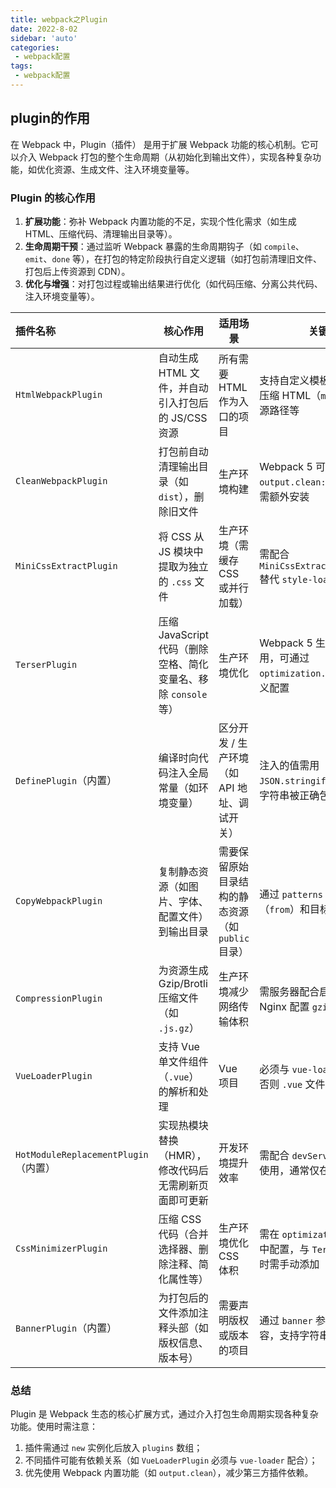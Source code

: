 ```yaml
---
title: webpack之Plugin
date: 2022-8-02
sidebar: 'auto'
categories:
 - webpack配置
tags:
 - webpack配置
---
```

## plugin的作用
 在 Webpack 中，Plugin（插件） 是用于扩展 Webpack 功能的核心机制。它可以介入 Webpack 打包的整个生命周期（从初始化到输出文件），实现各种复杂功能，如优化资源、生成文件、注入环境变量等。

### Plugin 的核心作用

1. **扩展功能**：弥补 Webpack 内置功能的不足，实现个性化需求（如生成 HTML、压缩代码、清理输出目录等）。
2. **生命周期干预**：通过监听 Webpack 暴露的生命周期钩子（如 `compile`、`emit`、`done` 等），在打包的特定阶段执行自定义逻辑（如打包前清理旧文件、打包后上传资源到 CDN）。
3. **优化与增强**：对打包过程或输出结果进行优化（如代码压缩、分离公共代码、注入环境变量等）。

| 插件名称                             | 核心作用                                                     | 适用场景                                           | 关键说明                                                     |
| :----------------------------------- | ------------------------------------------------------------ | -------------------------------------------------- | ------------------------------------------------------------ |
| `HtmlWebpackPlugin`                  | 自动生成 HTML 文件，并自动引入打包后的 JS/CSS 资源           | 所有需要 HTML 作为入口的项目                       | 支持自定义模板（`template`）、压缩 HTML（`minify`）、注入资源路径等 |
| `CleanWebpackPlugin`                 | 打包前自动清理输出目录（如 `dist`），删除旧文件              | 生产环境构建                                       | Webpack 5 可通过 `output.clean: true` 替代，无需额外安装     |
| `MiniCssExtractPlugin`               | 将 CSS 从 JS 模块中提取为独立的 `.css` 文件                  | 生产环境（需缓存 CSS 或并行加载）                  | 需配合 `MiniCssExtractPlugin.loader` 替代 `style-loader` 使用 |
| `TerserPlugin`                       | 压缩 JavaScript 代码（删除空格、简化变量名、移除 `console` 等） | 生产环境优化                                       | Webpack 5 生产环境默认启用，可通过 `optimization.minimizer` 自定义配置 |
| `DefinePlugin`（内置）               | 编译时向代码注入全局常量（如环境变量）                       | 区分开发 / 生产环境（如 API 地址、调试开关）       | 注入的值需用 `JSON.stringify()` 处理（确保字符串被正确包裹引号） |
| `CopyWebpackPlugin`                  | 复制静态资源（如图片、字体、配置文件）到输出目录             | 需要保留原始目录结构的静态资源（如 `public` 目录） | 通过 `patterns` 配置源路径（`from`）和目标路径（`to`）       |
| `CompressionPlugin`                  | 为资源生成 Gzip/Brotli 压缩文件（如 `.js.gz`）               | 生产环境减少网络传输体积                           | 需服务器配合启用压缩（如 Nginx 配置 `gzip_static on`）       |
| `VueLoaderPlugin`                    | 支持 Vue 单文件组件（`.vue`）的解析和处理                    | Vue 项目                                           | 必须与 `vue-loader` 同时使用，否则 `.vue` 文件无法正确解析   |
| `HotModuleReplacementPlugin`（内置） | 实现热模块替换（HMR），修改代码后无需刷新页面即可更新        | 开发环境提升效率                                   | 需配合 `devServer.hot: true` 使用，通常仅在开发环境启用      |
| `CssMinimizerPlugin`                 | 压缩 CSS 代码（合并选择器、删除注释、简化属性等）            | 生产环境优化 CSS 体积                              | 需在 `optimization.minimizer` 中配置，与 `TerserPlugin` 共存时需手动添加 |
| `BannerPlugin`（内置）               | 为打包后的文件添加注释头部（如版权信息、版本号）             | 需要声明版权或版本的项目                           | 通过 `banner` 参数设置注释内容，支持字符串或函数返回值       |

### 总结

Plugin 是 Webpack 生态的核心扩展方式，通过介入打包生命周期实现各种复杂功能。使用时需注意：

1. 插件需通过 `new` 实例化后放入 `plugins` 数组；
2. 不同插件可能有依赖关系（如 `VueLoaderPlugin` 必须与 `vue-loader` 配合）；
3. 优先使用 Webpack 内置功能（如 `output.clean`），减少第三方插件依赖。